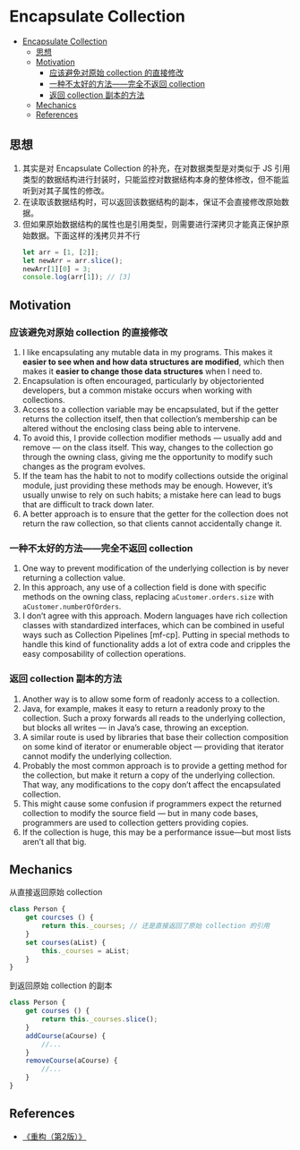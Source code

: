 # Encapsulate Collection


<!-- TOC -->

- [Encapsulate Collection](#encapsulate-collection)
    - [思想](#思想)
    - [Motivation](#motivation)
        - [应该避免对原始 collection 的直接修改](#应该避免对原始-collection-的直接修改)
        - [一种不太好的方法——完全不返回 collection](#一种不太好的方法完全不返回-collection)
        - [返回 collection 副本的方法](#返回-collection-副本的方法)
    - [Mechanics](#mechanics)
    - [References](#references)

<!-- /TOC -->


## 思想
1. 其实是对 Encapsulate Collection 的补充，在对数据类型是对类似于 JS 引用类型的数据结构进行封装时，只能监控对数据结构本身的整体修改，但不能监听到对其子属性的修改。
2. 在读取该数据结构时，可以返回该数据结构的副本，保证不会直接修改原始数据。
3. 但如果原始数据结构的属性也是引用类型，则需要进行深拷贝才能真正保护原始数据。下面这样的浅拷贝并不行
    ```js
    let arr = [1, [2]];
    let newArr = arr.slice();
    newArr[1][0] = 3;
    console.log(arr[1]); // [3]
    ```


## Motivation
### 应该避免对原始 collection 的直接修改
1. I like encapsulating any mutable data in my programs. This makes it **easier to see when and how data structures are modified**, which then makes it **easier to change those data structures** when I need to. 
2. Encapsulation is often encouraged, particularly by objectoriented developers, but a common mistake occurs when working with collections.
3. Access to a collection variable may be encapsulated, but if the getter returns the collection itself, then that collection’s membership can be altered without the enclosing class being able to intervene. 
4. To avoid this, I provide collection modifier methods — usually add and remove — on the class itself. This way, changes to the collection go through the owning class, giving me the opportunity to modify such changes as the program evolves.
5. If the team has the habit to not to modify collections outside the original module, just providing these methods may be enough. However, it’s usually unwise to rely on such habits; a mistake here can lead to bugs that are difficult to track down later. 
6. A better approach is to ensure that the getter for the collection does not return the raw collection, so that clients cannot accidentally change it. 

### 一种不太好的方法——完全不返回 collection
1. One way to prevent modification of the underlying collection is by never returning a collection value. 
2. In this approach, any use of a collection field is done with specific methods on the owning class, replacing `aCustomer.orders.size` with `aCustomer.numberOfOrders`. 
2. I don’t agree with this approach. Modern languages have rich collection classes with standardized interfaces, which can be combined in useful ways such as Collection Pipelines [mf-­cp]. Putting in special methods to handle this kind of functionality adds a lot of extra code and cripples the easy composability of collection operations.

### 返回 collection 副本的方法
1. Another way is to allow some form of read­only access to a collection. 
2. Java, for example, makes it easy to return a read­only proxy to the collection. Such a proxy forwards all reads to the underlying collection, but blocks all writes — in Java’s case, throwing an exception. 
3. A similar route is used by libraries that base their collection composition on some kind of iterator or enumerable object — providing that iterator cannot modify the underlying collection. 
4. Probably the most common approach is to provide a getting method for the collection, but make it return a copy of the underlying collection. That way, any modifications to the copy don’t affect the encapsulated collection. 
5. This might cause some confusion if programmers expect the returned collection to modify the source field — but in many code bases, programmers are used to collection getters providing copies. 
6. If the collection is huge, this may be a performance issue—but most lists aren’t all that big.


## Mechanics
从直接返回原始 collection
```js
class Person {
    get courcses () {
        return this._courses; // 还是直接返回了原始 collection 的引用
    }
    set courses(aList) {
        this._courses = aList;
    }
}
```
到返回原始 collection 的副本
```js
class Person {
    get courses () {
        return this._courses.slice();
    }
    addCourse(aCourse) {
        //...
    }
    removeCourse(aCourse) {
        //...
    }
}
```


## References
* [《重构（第2版）》](https://book.douban.com/subject/33400354/)
